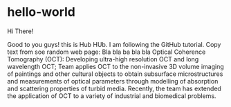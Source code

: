 # hello-world

Hi There!

Good to you guys! this is Hub HUb.  I am following the GitHub tutorial.
Copy text from soe random web page:
Bla bla ba bla bla 
Optical Coherence Tomography (OCT): Developing ultra-high resolution OCT and long wavelength OCT; 
Team applies OCT to the non-invasive 3D volume imaging of paintings and other cultural objects to 
obtain subsurface microstructures and measurements of optical parameters through modelling of 
absorption and scattering properties of turbid media. Recently, the team has extended the 
application of OCT to a variety of industrial and biomedical problems.
